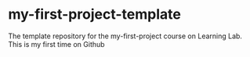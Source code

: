 # my-first-project-template
The template repository for the my-first-project course on Learning Lab.
This is my first time on Github
